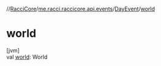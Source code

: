 //[RacciCore](../../../index.md)/[me.racci.raccicore.api.events](../index.md)/[DayEvent](index.md)/[world](world.md)

# world

[jvm]\
val [world](world.md): World
